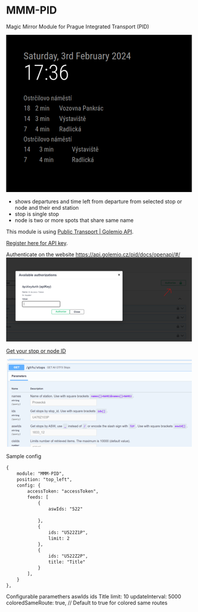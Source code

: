 # MMM-PID
Magic Mirror Module for Prague Integrated Transport (PID)

![Screenshot of PID module](images/module.png)



- shows departures and time left from departure from selected stop or node and their end station
- stop is single stop
- node is two or more spots that share same name 

This module is using [Public Transport | Golemio API](https://api.golemio.cz/pid/docs/openapi/#/%F0%9F%9A%8F%20PID%20Departure%20Boards/get_pid_departureboards).

[Register here for API key](https://api.golemio.cz/api-keys/auth/sign-in).


Authenticate on the website https://api.golemio.cz/pid/docs/openapi/#/
![Use authenticate on the website](images/auth.png)

[Get your stop or node ID](https://api.golemio.cz/pid/docs/openapi/#/%F0%9F%A7%BE%20GTFS%20Static/get_gtfs_stops)

![Get your stop or node ID](images/stops.png)



Sample config
```
{
    module: "MMM-PID",
    position: "top_left",
    config: {
        accessToken: "accessToken",
        feeds: [
            {
                aswIds: "522"

            },
            {
                ids: "U522Z1P",
                limit: 2
            },
            {
                ids: "U522Z2P",
                title: "Title"
            }
        ],
    }
}, 
```

Configurable paramethers
aswIds
ids
Title
limit: 10
updateInterval: 5000
coloredSameRoute: true, // Default to true for colored same routes
